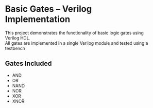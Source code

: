 # Basic Gates – Verilog Implementation

This project demonstrates the functionality of basic logic gates using Verilog HDL.  
All gates are implemented in a single Verilog module and tested using a testbench

## Gates Included

- AND  
- OR  
- NAND  
- NOR  
- XOR  
- XNOR



